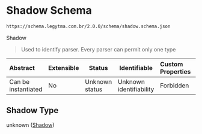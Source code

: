# Shadow Schema

```txt
https://schema.legytma.com.br/2.0.0/schema/shadow.schema.json
```

Shadow


> Used to identify parser. Every parser can permit only one type
>

| Abstract            | Extensible | Status         | Identifiable            | Custom Properties | Additional Properties | Access Restrictions | Defined In                                                                |
| :------------------ | ---------- | -------------- | ----------------------- | :---------------- | --------------------- | ------------------- | ------------------------------------------------------------------------- |
| Can be instantiated | No         | Unknown status | Unknown identifiability | Forbidden         | Allowed               | none                | [shadow.schema.json](../schema/shadow.schema.json) |

## Shadow Type

unknown ([Shadow](shadow.md))
